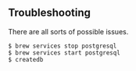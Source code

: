 ## Troubleshooting

There are all sorts of possible issues.

```
$ brew services stop postgresql
$ brew services start postgresql
$ createdb
```

